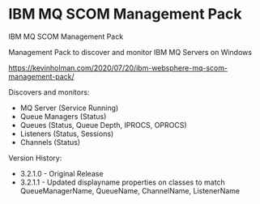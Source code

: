 # IBM MQ SCOM Management Pack
IBM MQ SCOM Management Pack

Management Pack to discover and monitor IBM MQ Servers on Windows

https://kevinholman.com/2020/07/20/ibm-websphere-mq-scom-management-pack/

Discovers and monitors:
* MQ Server (Service Running)
* Queue Managers (Status)
* Queues (Status, Queue Depth, IPROCS, OPROCS)
* Listeners (Status, Sessions)
* Channels (Status)

Version History:
- 3.2.1.0 - Original Release
- 3.2.1.1 - Updated displayname properties on classes to match QueueManagerName, QueueName, ChannelName, ListenerName
